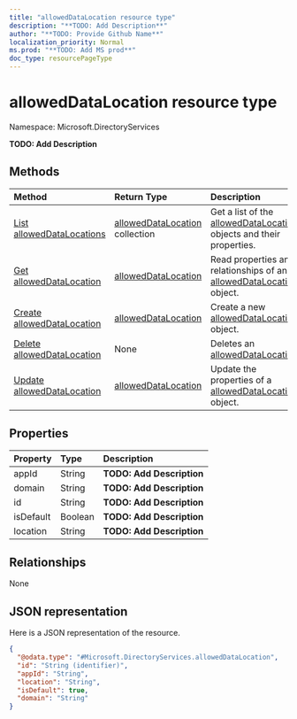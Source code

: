 ```yaml
---
title: "allowedDataLocation resource type"
description: "**TODO: Add Description**"
author: "**TODO: Provide Github Name**"
localization_priority: Normal
ms.prod: "**TODO: Add MS prod**"
doc_type: resourcePageType
---
```


# allowedDataLocation resource type


Namespace: Microsoft.DirectoryServices

**TODO: Add Description**

## Methods
|Method|Return Type|Description|
|:---|:---|:---|
|[List allowedDataLocations](../api/microsoft.directoryservices-alloweddatalocation-list.md)|[allowedDataLocation](../resources/microsoft.directoryservices-alloweddatalocation.md) collection|Get a list of the [allowedDataLocation](../resources/alloweddatalocation.md) objects and their properties.|
|[Get allowedDataLocation](../api/microsoft.directoryservices-alloweddatalocation-get.md)|[allowedDataLocation](../resources/microsoft.directoryservices-alloweddatalocation.md)|Read properties and relationships of an [allowedDataLocation](../resources/microsoft.directoryservices-alloweddatalocation.md) object.|
|[Create allowedDataLocation](../api/microsoft.directoryservices-alloweddatalocation-post-alloweddatalocations.md)|[allowedDataLocation](../resources/microsoft.directoryservices-alloweddatalocation.md)|Create a new [allowedDataLocation](../resources/microsoft.directoryservices-alloweddatalocation.md) object.|
|[Delete allowedDataLocation](../api/microsoft.directoryservices-alloweddatalocation-delete.md)|None|Deletes an [allowedDataLocation](../resources/microsoft.directoryservices-alloweddatalocation.md).|
|[Update allowedDataLocation](../api/microsoft.directoryservices-alloweddatalocation-update.md)|[allowedDataLocation](../resources/microsoft.directoryservices-alloweddatalocation.md)|Update the properties of a [allowedDataLocation](../resources/microsoft.directoryservices-alloweddatalocation.md) object.|

## Properties
|Property|Type|Description|
|:---|:---|:---|
|appId|String|**TODO: Add Description**|
|domain|String|**TODO: Add Description**|
|id|String|**TODO: Add Description**|
|isDefault|Boolean|**TODO: Add Description**|
|location|String|**TODO: Add Description**|

## Relationships
None

## JSON representation
Here is a JSON representation of the resource.
<!-- {
  "blockType": "resource",
  "keyProperty": "id",
  "@odata.type": "Microsoft.DirectoryServices.allowedDataLocation",
  "baseType": "",
  "openType": true
}
-->
``` json
{
  "@odata.type": "#Microsoft.DirectoryServices.allowedDataLocation",
  "id": "String (identifier)",
  "appId": "String",
  "location": "String",
  "isDefault": true,
  "domain": "String"
}
```

